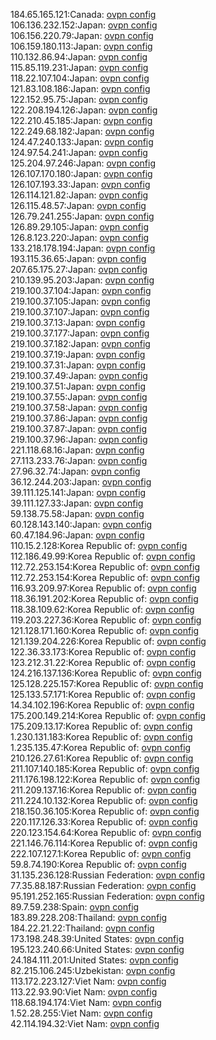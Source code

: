 184.65.165.121:Canada: [ovpn config](vpn/184_65_165_121.ovpn)  
106.136.232.152:Japan: [ovpn config](vpn/106_136_232_152.ovpn)  
106.156.220.79:Japan: [ovpn config](vpn/106_156_220_79.ovpn)  
106.159.180.113:Japan: [ovpn config](vpn/106_159_180_113.ovpn)  
110.132.86.94:Japan: [ovpn config](vpn/110_132_86_94.ovpn)  
115.85.119.231:Japan: [ovpn config](vpn/115_85_119_231.ovpn)  
118.22.107.104:Japan: [ovpn config](vpn/118_22_107_104.ovpn)  
121.83.108.186:Japan: [ovpn config](vpn/121_83_108_186.ovpn)  
122.152.95.75:Japan: [ovpn config](vpn/122_152_95_75.ovpn)  
122.208.194.126:Japan: [ovpn config](vpn/122_208_194_126.ovpn)  
122.210.45.185:Japan: [ovpn config](vpn/122_210_45_185.ovpn)  
122.249.68.182:Japan: [ovpn config](vpn/122_249_68_182.ovpn)  
124.47.240.133:Japan: [ovpn config](vpn/124_47_240_133.ovpn)  
124.97.54.241:Japan: [ovpn config](vpn/124_97_54_241.ovpn)  
125.204.97.246:Japan: [ovpn config](vpn/125_204_97_246.ovpn)  
126.107.170.180:Japan: [ovpn config](vpn/126_107_170_180.ovpn)  
126.107.193.33:Japan: [ovpn config](vpn/126_107_193_33.ovpn)  
126.114.121.82:Japan: [ovpn config](vpn/126_114_121_82.ovpn)  
126.115.48.57:Japan: [ovpn config](vpn/126_115_48_57.ovpn)  
126.79.241.255:Japan: [ovpn config](vpn/126_79_241_255.ovpn)  
126.89.29.105:Japan: [ovpn config](vpn/126_89_29_105.ovpn)  
126.8.123.220:Japan: [ovpn config](vpn/126_8_123_220.ovpn)  
133.218.178.194:Japan: [ovpn config](vpn/133_218_178_194.ovpn)  
193.115.36.65:Japan: [ovpn config](vpn/193_115_36_65.ovpn)  
207.65.175.27:Japan: [ovpn config](vpn/207_65_175_27.ovpn)  
210.139.95.203:Japan: [ovpn config](vpn/210_139_95_203.ovpn)  
219.100.37.104:Japan: [ovpn config](vpn/219_100_37_104.ovpn)  
219.100.37.105:Japan: [ovpn config](vpn/219_100_37_105.ovpn)  
219.100.37.107:Japan: [ovpn config](vpn/219_100_37_107.ovpn)  
219.100.37.13:Japan: [ovpn config](vpn/219_100_37_13.ovpn)  
219.100.37.177:Japan: [ovpn config](vpn/219_100_37_177.ovpn)  
219.100.37.182:Japan: [ovpn config](vpn/219_100_37_182.ovpn)  
219.100.37.19:Japan: [ovpn config](vpn/219_100_37_19.ovpn)  
219.100.37.31:Japan: [ovpn config](vpn/219_100_37_31.ovpn)  
219.100.37.49:Japan: [ovpn config](vpn/219_100_37_49.ovpn)  
219.100.37.51:Japan: [ovpn config](vpn/219_100_37_51.ovpn)  
219.100.37.55:Japan: [ovpn config](vpn/219_100_37_55.ovpn)  
219.100.37.58:Japan: [ovpn config](vpn/219_100_37_58.ovpn)  
219.100.37.86:Japan: [ovpn config](vpn/219_100_37_86.ovpn)  
219.100.37.87:Japan: [ovpn config](vpn/219_100_37_87.ovpn)  
219.100.37.96:Japan: [ovpn config](vpn/219_100_37_96.ovpn)  
221.118.68.16:Japan: [ovpn config](vpn/221_118_68_16.ovpn)  
27.113.233.76:Japan: [ovpn config](vpn/27_113_233_76.ovpn)  
27.96.32.74:Japan: [ovpn config](vpn/27_96_32_74.ovpn)  
36.12.244.203:Japan: [ovpn config](vpn/36_12_244_203.ovpn)  
39.111.125.141:Japan: [ovpn config](vpn/39_111_125_141.ovpn)  
39.111.127.33:Japan: [ovpn config](vpn/39_111_127_33.ovpn)  
59.138.75.58:Japan: [ovpn config](vpn/59_138_75_58.ovpn)  
60.128.143.140:Japan: [ovpn config](vpn/60_128_143_140.ovpn)  
60.47.184.96:Japan: [ovpn config](vpn/60_47_184_96.ovpn)  
110.15.2.128:Korea Republic of: [ovpn config](vpn/110_15_2_128.ovpn)  
112.186.49.99:Korea Republic of: [ovpn config](vpn/112_186_49_99.ovpn)  
112.72.253.154:Korea Republic of: [ovpn config](vpn/112_72_253_154.ovpn)  
112.72.253.154:Korea Republic of: [ovpn config](vpn/112_72_253_154.ovpn)  
116.93.209.97:Korea Republic of: [ovpn config](vpn/116_93_209_97.ovpn)  
118.36.191.202:Korea Republic of: [ovpn config](vpn/118_36_191_202.ovpn)  
118.38.109.62:Korea Republic of: [ovpn config](vpn/118_38_109_62.ovpn)  
119.203.227.36:Korea Republic of: [ovpn config](vpn/119_203_227_36.ovpn)  
121.128.171.160:Korea Republic of: [ovpn config](vpn/121_128_171_160.ovpn)  
121.139.204.226:Korea Republic of: [ovpn config](vpn/121_139_204_226.ovpn)  
122.36.33.173:Korea Republic of: [ovpn config](vpn/122_36_33_173.ovpn)  
123.212.31.22:Korea Republic of: [ovpn config](vpn/123_212_31_22.ovpn)  
124.216.137.136:Korea Republic of: [ovpn config](vpn/124_216_137_136.ovpn)  
125.128.225.157:Korea Republic of: [ovpn config](vpn/125_128_225_157.ovpn)  
125.133.57.171:Korea Republic of: [ovpn config](vpn/125_133_57_171.ovpn)  
14.34.102.196:Korea Republic of: [ovpn config](vpn/14_34_102_196.ovpn)  
175.200.149.214:Korea Republic of: [ovpn config](vpn/175_200_149_214.ovpn)  
175.209.13.17:Korea Republic of: [ovpn config](vpn/175_209_13_17.ovpn)  
1.230.131.183:Korea Republic of: [ovpn config](vpn/1_230_131_183.ovpn)  
1.235.135.47:Korea Republic of: [ovpn config](vpn/1_235_135_47.ovpn)  
210.126.27.61:Korea Republic of: [ovpn config](vpn/210_126_27_61.ovpn)  
211.107.140.185:Korea Republic of: [ovpn config](vpn/211_107_140_185.ovpn)  
211.176.198.122:Korea Republic of: [ovpn config](vpn/211_176_198_122.ovpn)  
211.209.137.16:Korea Republic of: [ovpn config](vpn/211_209_137_16.ovpn)  
211.224.10.132:Korea Republic of: [ovpn config](vpn/211_224_10_132.ovpn)  
218.150.36.105:Korea Republic of: [ovpn config](vpn/218_150_36_105.ovpn)  
220.117.126.33:Korea Republic of: [ovpn config](vpn/220_117_126_33.ovpn)  
220.123.154.64:Korea Republic of: [ovpn config](vpn/220_123_154_64.ovpn)  
221.146.76.114:Korea Republic of: [ovpn config](vpn/221_146_76_114.ovpn)  
222.107.127.1:Korea Republic of: [ovpn config](vpn/222_107_127_1.ovpn)  
59.8.74.190:Korea Republic of: [ovpn config](vpn/59_8_74_190.ovpn)  
31.135.236.128:Russian Federation: [ovpn config](vpn/31_135_236_128.ovpn)  
77.35.88.187:Russian Federation: [ovpn config](vpn/77_35_88_187.ovpn)  
95.191.252.165:Russian Federation: [ovpn config](vpn/95_191_252_165.ovpn)  
89.7.59.238:Spain: [ovpn config](vpn/89_7_59_238.ovpn)  
183.89.228.208:Thailand: [ovpn config](vpn/183_89_228_208.ovpn)  
184.22.21.22:Thailand: [ovpn config](vpn/184_22_21_22.ovpn)  
173.198.248.39:United States: [ovpn config](vpn/173_198_248_39.ovpn)  
195.123.240.66:United States: [ovpn config](vpn/195_123_240_66.ovpn)  
24.184.111.201:United States: [ovpn config](vpn/24_184_111_201.ovpn)  
82.215.106.245:Uzbekistan: [ovpn config](vpn/82_215_106_245.ovpn)  
113.172.223.127:Viet Nam: [ovpn config](vpn/113_172_223_127.ovpn)  
113.22.93.90:Viet Nam: [ovpn config](vpn/113_22_93_90.ovpn)  
118.68.194.174:Viet Nam: [ovpn config](vpn/118_68_194_174.ovpn)  
1.52.28.255:Viet Nam: [ovpn config](vpn/1_52_28_255.ovpn)  
42.114.194.32:Viet Nam: [ovpn config](vpn/42_114_194_32.ovpn)  
